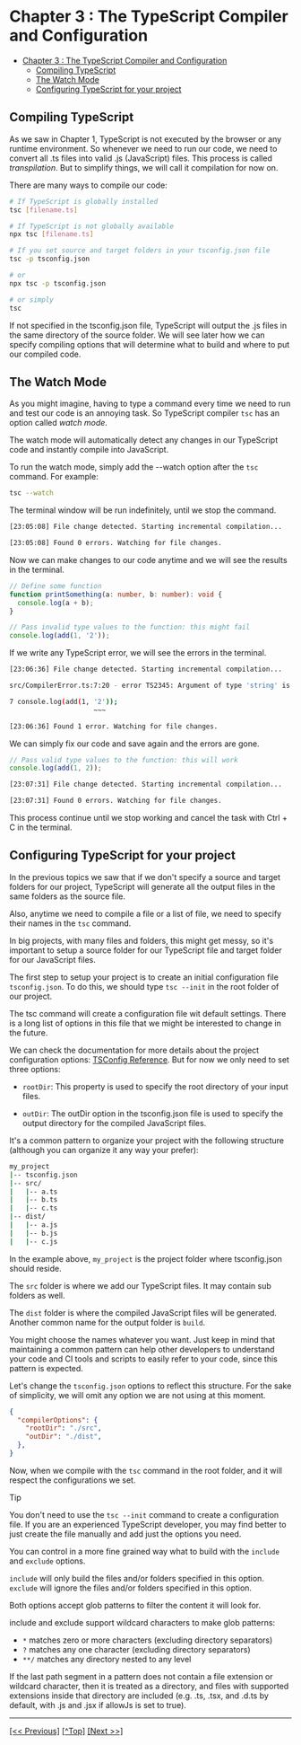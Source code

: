 # Chapter 3 : The TypeScript Compiler and Configuration
- [Chapter 3 : The TypeScript Compiler and Configuration](#chapter-3--the-typescript-compiler-and-configuration)
  - [Compiling TypeScript](#compiling-typescript)
  - [The Watch Mode](#the-watch-mode)
  - [Configuring TypeScript for your project](#configuring-typescript-for-your-project)

## Compiling TypeScript

As we saw in Chapter 1, TypeScript is not executed by the browser or any runtime environment. So whenever we need to run our code, we need to convert all .ts files into valid .js (JavaScript) files. This process is called *transpilation*. But to simplify things, we will call it compilation for now on.

There are many ways to compile our code:

```bash
# If TypeScript is globally installed
tsc [filename.ts]

# If TypeScript is not globally available
npx tsc [filename.ts]

# If you set source and target folders in your tsconfig.json file
tsc -p tsconfig.json

# or
npx tsc -p tsconfig.json

# or simply
tsc
```

If not specified in the tsconfig.json file, TypeScript will output the .js files in the same directory of the source folder. We will see later how we can  specify compiling options that will determine what to build and where to put our compiled code.

## The Watch Mode

As you might imagine, having to type a command every time we need to run and test our code is an annoying task. So TypeScript compiler `tsc` has an option called *watch mode*. 

The watch mode will automatically detect any changes in our TypeScript code and instantly compile into JavaScript.

To run the watch mode, simply add the --watch option after the `tsc` command. For example:

```bash
tsc --watch
```

The terminal window will be run indefinitely, until we stop the command.

```bash
[23:05:08] File change detected. Starting incremental compilation...

[23:05:08] Found 0 errors. Watching for file changes.
```

Now we can make changes to our code anytime and we will see the results in the terminal. 

```TypeScript
// Define some function
function printSomething(a: number, b: number): void {
  console.log(a + b);
}

// Pass invalid type values to the function: this might fail
console.log(add(1, '2'));
```

If we write any TypeScript error, we will see the errors in the terminal.

```bash
[23:06:36] File change detected. Starting incremental compilation...

src/CompilerError.ts:7:20 - error TS2345: Argument of type 'string' is not assignable to parameter of type 'number'.

7 console.log(add(1, '2'));
                     ~~~

[23:06:36] Found 1 error. Watching for file changes.
```

We can simply fix our code and save again and the errors are gone.

```TypeScript
// Pass valid type values to the function: this will work
console.log(add(1, 2));
```

```bash
[23:07:31] File change detected. Starting incremental compilation...

[23:07:31] Found 0 errors. Watching for file changes.
```

This process continue until we stop working and cancel the task with Ctrl + C in the terminal. 


## Configuring TypeScript for your project

In the previous topics we saw that if we don't specify a source and target folders for our project, TypeScript will generate all the output files in the same folders as the source file.

Also, anytime we need to compile a file or a list of file, we need to specify their names in the `tsc` command. 

In big projects, with many files and folders, this might get messy, so it's important to setup a source folder for our TypeScript file and target folder for our JavaScript files. 

The first step to setup your project is to create an initial configuration file `tsconfig.json`. To do this, we should type `tsc --init` in the root folder of our project. 

The tsc command will create a configuration file wit default settings. There is a long list of options in this file that we might be interested to change in the future. 

We can check the documentation for more details about the project configuration options: [TSConfig Reference](https://www.typescriptlang.org/tsconfig). But for now we only need to set three options: 

- `rootDir`: This property is used to specify the root directory of your input files.

- `outDir`: The outDir option in the tsconfig.json file is used to specify the output directory for the compiled JavaScript files. 

It's a common pattern to organize your project with the following structure (although you can organize it any way your prefer):

```bash
my_project
|-- tsconfig.json
|-- src/
|   |-- a.ts
|   |-- b.ts
|   |-- c.ts
|-- dist/
|   |-- a.js
|   |-- b.js
|   |-- c.js
```

In the example above, `my_project` is the project folder where tsconfig.json should reside.

The `src` folder is where we add our TypeScript files. It may contain sub folders as well. 

The `dist` folder is where the compiled JavaScript files will be generated. Another common name for the output folder is `build`. 

You might choose the names whatever you want. Just keep in mind that maintaining a common pattern can help other developers to understand your code and CI tools and scripts to easily refer to your code, since this pattern is expected. 

Let's change the `tsconfig.json` options to reflect this structure. For the sake of simplicity, we will omit any option we are not using at this moment. 

```json
{
  "compilerOptions": {
    "rootDir": "./src",
    "outDir": "./dist", 
  },
}
```

Now, when we compile with the `tsc` command in the root folder, and it will respect the configurations we set. 

> [!TIP]
> You don't need to use the `tsc --init` command to create a configuration file. If you are an experienced TypeScript developer, you may find better to just create the file manually and add just the options you need. 

You can control in a more fine grained way what to build with the `include` and `exclude` options. 

`include` will only build the files and/or folders specified in this option. 
`exclude` will ignore the files and/or folders specified in this option.

Both options accept glob patterns to filter the content it will look for. 

include and exclude support wildcard characters to make glob patterns:

- `*` matches zero or more characters (excluding directory separators)
- `?` matches any one character (excluding directory separators)
- `**/` matches any directory nested to any level

If the last path segment in a pattern does not contain a file extension or wildcard character, then it is treated as a directory, and files with supported extensions inside that directory are included (e.g. .ts, .tsx, and .d.ts by default, with .js and .jsx if allowJs is set to true).

--- 

[[<< Previous]](../Chapter-02/README.md) [[^Top]](#chapter-3--the-typescript-compiler-and-configuration) [[Next >>]](../Chapter-04/README.md)
